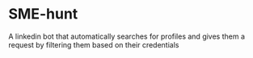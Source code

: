 # SME-hunt
 A linkedin bot that automatically searches for profiles and gives them a request by filtering them based on their credentials
